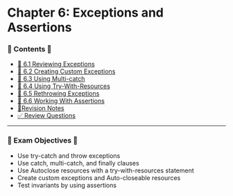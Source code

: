 <link href="../../style.css" rel="stylesheet"></link>

# Chapter 6: Exceptions and Assertions

### 📜 Contents 📜
- [🧠 6.1 Reviewing Exceptions](/src/chapter_6/c_6_1_reviewingExceptions/)
- [🧠 6.2 Creating Custom Exceptions](/src/chapter_6/c_6_2_creatingCustomExceptions/)
- [🧠 6.3 Using Multi-catch](/src/chapter_6/c_6_3_usingMultiCatch/)
- [🧠 6.4 Using Try-With-Resources](/src/chapter_6/c_6_4_usingTryWithResources/)
- [🧠 6.5 Rethrowing Exceptions](/src/chapter_6/c_6_5_rethrowingExceptions/)
- [🧠 6.6 Working With Assertions](/src/chapter_6/c_6_6_workingWithAssertions/)
- [📝Revision Notes](/src/revision_notes/chap06/)
- [✅ Review Questions](/src/review_questions/chapter_6/)


<hr>

### 🎯 Exam Objectives 🎯

* Use try-catch and throw exceptions
* Use catch, multi-catch, and finally clauses
* Use Autoclose resources with a try-with-resources statement
* Create custom exceptions and Auto-closeable resources
* Test invariants by using assertions
